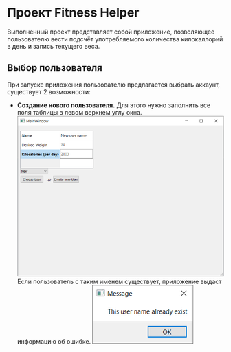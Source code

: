 Проект Fitness Helper
=================

Выполненный проект представляет собой приложение, позволяющее пользователю вести подсчёт употребляемого количества килокаллорий в день и запись текущего веса.

Выбор пользователя
-----------------------------
При запуске приложения пользователю предлагается выбрать аккаунт, существует 2 возможности:

- **Создание нового пользователя.**
Для этого нужно заполнить все поля таблицы в левом верхнем углу окна.
![alt-текст](https://github.com/gogoJOM/PyFitnessHelper/blob/master/img/new_user_info.png "Create new user")
Если пользователь с таким именем существует, приложение выдаст информацию об ошибке.
![alt-текст](https://github.com/gogoJOM/PyFitnessHelper/blob/master/img/warning_username.png "Error message")
